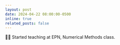 ```yaml
---
layout: post
date: 2024-04-22 08:00:00-0500
inline: true
related_posts: false
---
```


:technologist: Started teaching at EPN, Numerical Methods class.
